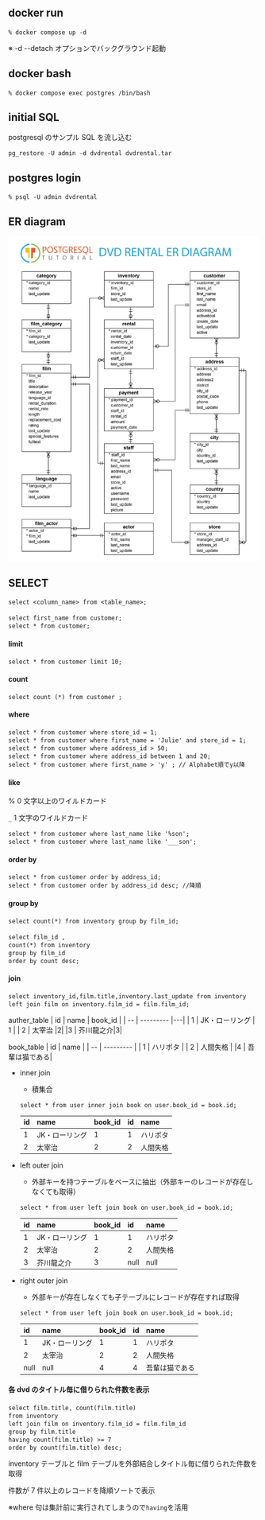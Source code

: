 ## docker run

```
% docker compose up -d
```

※ -d --detach オプションでバックグラウンド起動

## docker bash

```
% docker compose exec postgres /bin/bash
```

## initial SQL

postgresql のサンプル SQL を流し込む

```
pg_restore -U admin -d dvdrental dvdrental.tar
```

## postgres login

```
% psql -U admin dvdrental
```

## ER diagram

![ER](ER-diagram.jpg)

## SELECT

```
select <column_name> from <table_name>;

select first_name from customer;
select * from customer;
```

#### limit

```
select * from customer limit 10;
```

#### count

```
select count (*) from customer ;
```

#### where

```
select * from customer where store_id = 1;
select * from customer where first_name = 'Julie' and store_id = 1;
select * from customer where address_id > 50;
select * from customer where address_id between 1 and 20;
select * from customer where first_name > 'y' ; // Alphabet順でy以降
```

#### like

% 0 文字以上のワイルドカード

`_` 1 文字のワイルドカード

```
select * from customer where last_name like '%son';
select * from customer where last_name like '___son';
```

#### order by

```
select * from customer order by address_id;
select * from customer order by address_id desc; //降順
```

#### group by

```
select count(*) from inventory group by film_id;

select film_id ,
count(*) from inventory
group by film_id
order by count desc;
```

#### join

```
select inventory_id,film.title,inventory.last_update from inventory
left join film on inventory.film_id = film.film_id;
```

auther_table
| id | name | book_id |
| -- | --------- |---|
| 1 | JK・ローリング | 1 |
| 2 | 太宰治 |2|
|3 | 芥川龍之介|3|

book_table
| id | name |
| -- | --------- |
| 1 | ハリポタ |
| 2 | 人間失格 |
|4 | 吾輩は猫である|

- inner join
  - 積集合
  ```
  select * from user inner join book on user.book_id = book.id;
  ```
  | id  | name           | book_id | id  | name     |
  | --- | -------------- | ------- | --- | -------- |
  | 1   | JK・ローリング | 1       | 1   | ハリポタ |
  | 2   | 太宰治         | 2       | 2   | 人間失格 |
- left outer join

  - 外部キーを持つテーブルをベースに抽出（外部キーのレコードが存在しなくても取得）

  ```
  select * from user left join book on user.book_id = book.id;
  ```

  | id  | name           | book_id | id   | name     |
  | --- | -------------- | ------- | ---- | -------- |
  | 1   | JK・ローリング | 1       | 1    | ハリポタ |
  | 2   | 太宰治         | 2       | 2    | 人間失格 |
  | 3   | 芥川龍之介     | 3       | null | null     |

- right outer join

  - 外部キーが存在しなくても子テーブルにレコードが存在すれば取得

  ```
  select * from user left join book on user.book_id = book.id;
  ```

  | id   | name           | book_id | id  | name           |
  | ---- | -------------- | ------- | --- | -------------- |
  | 1    | JK・ローリング | 1       | 1   | ハリポタ       |
  | 2    | 太宰治         | 2       | 2   | 人間失格       |
  | null | null           | 4       | 4   | 吾輩は猫である |

#### 各 dvd のタイトル毎に借りられた件数を表示

```
select film.title, count(film.title)
from inventory
left join film on inventory.film_id = film.film_id
group by film.title
having count(film.title) >= 7
order by count(film.title) desc;
```

inventory テーブルと film テーブルを外部結合しタイトル毎に借りられた件数を取得

件数が 7 件以上のレコードを降順ソートで表示

※where 句は集計前に実行されてしまうので`having`を活用
